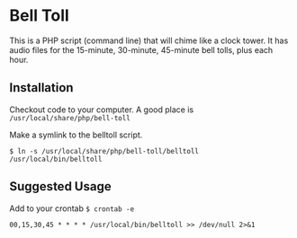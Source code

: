 # Bell Toll

This is a PHP script (command line) that will chime like a clock tower. It has audio files for the 15-minute, 30-minute, 45-minute bell tolls, plus each hour.

## Installation

Checkout code to your computer. A good place is `/usr/local/share/php/bell-toll`

Make a symlink to the belltoll script.

```
$ ln -s /usr/local/share/php/bell-toll/belltoll /usr/local/bin/belltoll
```

## Suggested Usage

Add to your crontab `$ crontab -e`

```
00,15,30,45 * * * * /usr/local/bin/belltoll >> /dev/null 2>&1
```
